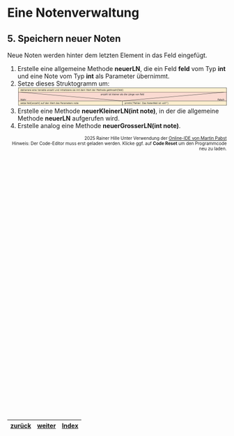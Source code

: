   <meta charset="utf-8" />
  <title>Informatik</title>
  <link rel="stylesheet" href="https://Hi2272.github.io/StyleMD.css">
 
# Eine Notenverwaltung
## 5. Speichern neuer Noten
Neue Noten werden hinter dem letzten Element in das Feld eingefügt. 
1. Erstelle eine allgemeine Methode **neuerLN**, die ein Feld **feld** vom Typ **int** und eine Note vom Typ **int** als Parameter übernimmt.
2. Setze dieses Struktogramm um:  
![alt text](StruktogrammNeuerLN.png)
1. Erstelle eine Methode **neuerKleinerLN(int note)**, in der die allgemeine Methode **neuerLN** aufgerufen wird.
2. Erstelle analog eine Methode **neuerGrosserLN(int note)**.
  


<div id="quelle" style="font-size: x-small; text-align: right;">
    2025 Rainer Hille  Unter Verwendung der  <a href='https://www.online-ide.de/'>Online-IDE von Martin Pabst</a><br>Hinweis: Der Code-Editor muss erst geladen werden. Klicke ggf. auf <b>Code Reset</b> um den Programmcode neu zu laden.

  </div>
  
  <section>
    <iframe
    srcdoc="<script>window.jo_doc = window.frameElement.textContent;</script><script src='https://Hi2272.github.io/include/js/includeide/includeIDE.js'></script>"
    width="100%" height="600" frameborder="0">
    {'id': 'Java', 'speed': 2000, 
    'withBottomPanel': true ,'withPCode': false ,'withConsole': true ,
    'withFileList': true ,'withErrorList': true}
    <script id="javaCode" type="plain/text" title="Fach.java" src="Fach.java"></script>
    <script id="javaCode" type="plain/text" title="Schueler.java" src="Schueler.java"></script>
  </script>
   </iframe>
</section>


| [zurück](../OIDE_Noten03Note/index.html) | [weiter](../OIDE_Noten05Faecher/index.html) | [Index](../index.html) |
| --- | ---- | ---- |
